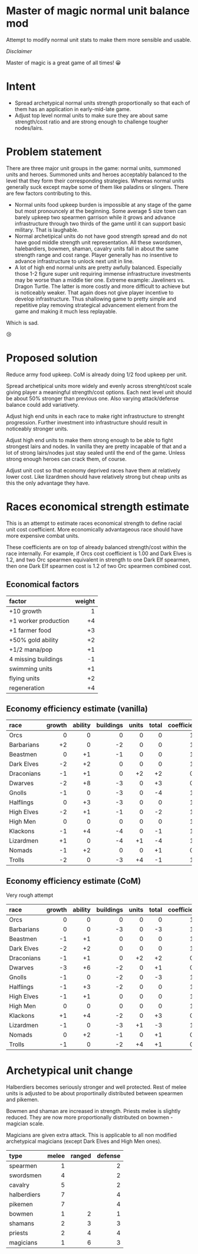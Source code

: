# Master of magic normal unit balance mod

Attempt to modify normal unit stats to make them more sensible and usable.

_Disclaimer_

Master of magic is a great game of all times! 😀

# Intent

* Spread archetypical normal units strength proportionally so that each of them has an application in early-mid-late game.
* Adjust top level normal units to make sure they are about same strength/cost ratio and are strong enough to challenge tougher nodes/lairs.

# Problem statement

There are three major unit groups in the game: normal units, summoned units and heroes. Summoned units and heroes acceptably balanced to the level that they form their corresponding strategies. Whereas normal units generally suck except maybe some of them like paladins or slingers. There are few factors contributing to this.

* Normal units food upkeep burden is impossible at any stage of the game but most pronouncely at the beginning. Some average 5 size town can barely upkeep two spearmen garrison while it grows and advance infrastructure through two thirds of the game until it can support basic military. That is laughable.
* Normal archetipical units do not have good strength spread and do not have good middle strength unit representation. All these swordsmen, halebardiers, bowmen, shaman, cavalry units fall in about the same strength range and cost range. Player generally has no insentive to advance infrastructure to unlock next unit in line.
* A lot of high end normal units are pretty awfully balanced. Especially those 1-2 figure super unit requiring immense infrastructure investments may be worse than a middle tier one. Extreme example: Javeliners vs. Dragon Turtle. The latter is more costly and more difficult to achieve but is noticeably weaker. That again does not give player incentive to develop infrastructure. Thus shallowing game to pretty simple and repetitive play removing strategical advancement element from the game and making it much less replayable.

Which is sad.

😢

# Proposed solution

Reduce army food upkeep. CoM is already doing 1/2 food upkeep per unit.

Spread archetipical units more widely and evenly across strenght/cost scale giving player a meaningful strength/cost options. Each next level unit should be about 50% stronger than previous one. Also varying attack/defense balance could add variativety.

Adjust high end units in each race to make right infrastructure to strenght progression. Further investment into infrastructure should result in noticeably stronger units.

Adjust high end units to make them strong enough to be able to fight strongest lairs and nodes. In vanilla they are pretty incapable of that and a lot of strong lairs/nodes just stay sealed until the end of the game. Unless strong enough heroes can crack them, of course.

Adjust unit cost so that economy deprived races have them at relatively lower cost. Like lizardmen should have relatively strong but cheap units as this the only advantage they have.

# Races economical strength estimate

This is an attempt to estimate races economical strength to define racial unit cost coefficient. More economically advantageous race should have more expensive combat units.

These coefficients are on top of already balanced strength/cost within the race internally. For example, if Orcs cost coefficient is 1.00 and Dark Elves is 1.2, and two Orc spearmen equivalent in strength to one Dark Elf spearmen, then one Dark Elf spearmen cost is 1.2 of two Orc spearmen combined cost.

## Economical factors

|factor|weight|
|:----|----:|
|+10 growth|1|
|+1 worker production|+4|
|+1 farmer food|+3|
|+50% gold ability|+2|
|+1/2 mana/pop|+1|
|4 missing buildings|-1|
|swimming units|+1|
|flying units|+2|
|regeneration|+4|

## Economy efficiency estimate (vanilla)

|race|growth|ability|buildings|units|total|coefficient|
|:----|----:|----:|----:|----:|----:|----:|
|Orcs|0|0|0|0|0|1.0|
|Barbarians|+2|0|-2|0|0|1.0|
|Beastmen|0|+1|-1|0|0|1.0|
|Dark Elves|-2|+2|0|0|0|1.0|
|Draconians|-1|+1|0|+2|+2|0.8|
|Dwarves|-2|+8|-3|0|+3|0.7|
|Gnolls|-1|0|-3|0|-4|1.8|
|Halflings|0|+3|-3|0|0|1.0|
|High Elves|-2|+1|-1|0|-2|1.4|
|High Men|0|0|0|0|0|1.0|
|Klackons|-1|+4|-4|0|-1|1.2|
|Lizardmen|+1|0|-4|+1|-4|1.8|
|Nomads|-1|+2|0|0|+1|0.9|
|Trolls|-2|0|-3|+4|-1|1.2|

## Economy efficiency estimate (CoM)

Very rough attempt

|race|growth|ability|buildings|units|total|coefficient|
|:----|----:|----:|----:|----:|----:|----:|
|Orcs|0|0|0|0|0|1.0|
|Barbarians|0|0|-3|0|-3|1.3|
|Beastmen|-1|+1|0|0|0|1.0|
|Dark Elves|-2|+2|0|0|0|1.0|
|Draconians|-1|+1|0|+2|+2|0.8|
|Dwarves|-3|+6|-2|0|+1|0.9|
|Gnolls|-1|0|-2|0|-3|1.3|
|Halflings|-1|+3|-2|0|0|1.0|
|High Elves|-1|+1|0|0|0|1.0|
|High Men|0|0|0|0|0|1.0|
|Klackons|+1|+4|-2|0|+3|0.7|
|Lizardmen|-1|0|-3|+1|-3|1.3|
|Nomads|0|+2|-1|0|+1|0.9|
|Trolls|-1|0|-2|+4|+1|0.9|

# Archetypical unit change

Halberdiers becomes seriously stronger and well protected. Rest of melee units is adjusted to be about proportinally distributed between spearmen and pikemen.

Bowmen and shaman are increased in strength. Priests melee is slightly reduced. They are now more proportionally distributed on bowmen - magician scale.

Magicians are given extra attack. This is applicable to all non modified archetypical magicians (except Dark Elves and High Men ones).

|type|melee|ranged|defense|
|:----|----:|----:|----:|
|spearmen|1||2|
|swordsmen|4||2|
|cavalry|5||2|
|halberdiers|7||4|
|pikemen|7||4|
|bowmen|1|2|1|
|shamans|2|3|3|
|priests|2|4|4|
|magicians|1|6|3|

